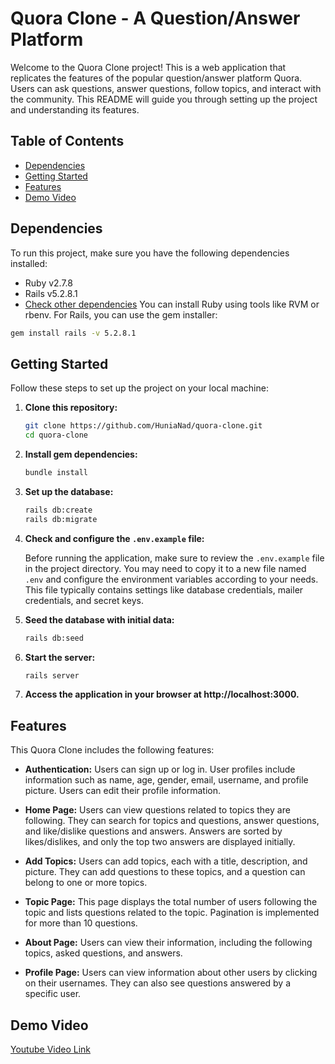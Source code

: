 # Quora Clone - A Question/Answer Platform

Welcome to the Quora Clone project! This is a web application that replicates the features of the popular question/answer platform Quora. Users can ask questions, answer questions, follow topics, and interact with the community. This README will guide you through setting up the project and understanding its features.

## Table of Contents

- [Dependencies](#dependencies)
- [Getting Started](#getting-started)
- [Features](#features)
- [Demo Video](#demo-video)

## Dependencies

To run this project, make sure you have the following dependencies installed:

- Ruby v2.7.8
- Rails v5.2.8.1
- [Check other dependencies](https://github.com/HuniaNad/quora-clone/blob/master/Gemfile.lock)
You can install Ruby using tools like RVM or rbenv. For Rails, you can use the gem installer:

```bash
gem install rails -v 5.2.8.1
```
## Getting Started

Follow these steps to set up the project on your local machine:

1. **Clone this repository:**

    ```bash
    git clone https://github.com/HuniaNad/quora-clone.git
    cd quora-clone
    ```

2. **Install gem dependencies:**

    ```bash
    bundle install
    ```

3. **Set up the database:**

    ```bash
    rails db:create
    rails db:migrate
    ```

4. **Check and configure the `.env.example` file:**

    Before running the application, make sure to review the `.env.example` file in the project directory. You may need to copy it to a new file named `.env` and configure the environment variables according to your needs. This file typically contains settings like database credentials, mailer credentials, and secret keys.

5. **Seed the database with initial data:**

    ```bash
    rails db:seed
    ```

6. **Start the server:**

    ```bash
    rails server
    ```

7. **Access the application in your browser at http://localhost:3000.**

## Features

This Quora Clone includes the following features:

- **Authentication:** Users can sign up or log in. User profiles include information such as name, age, gender, email, username, and profile picture. Users can edit their profile information.

- **Home Page:** Users can view questions related to topics they are following. They can search for topics and questions, answer questions, and like/dislike questions and answers. Answers are sorted by likes/dislikes, and only the top two answers are displayed initially.

- **Add Topics:** Users can add topics, each with a title, description, and picture. They can add questions to these topics, and a question can belong to one or more topics.

- **Topic Page:** This page displays the total number of users following the topic and lists questions related to the topic. Pagination is implemented for more than 10 questions.

- **About Page:** Users can view their information, including the following topics, asked questions, and answers.

- **Profile Page:** Users can view information about other users by clicking on their usernames. They can also see questions answered by a specific user.

## Demo Video
[Youtube Video Link](https://youtu.be/TSoHLiETk4Y)
